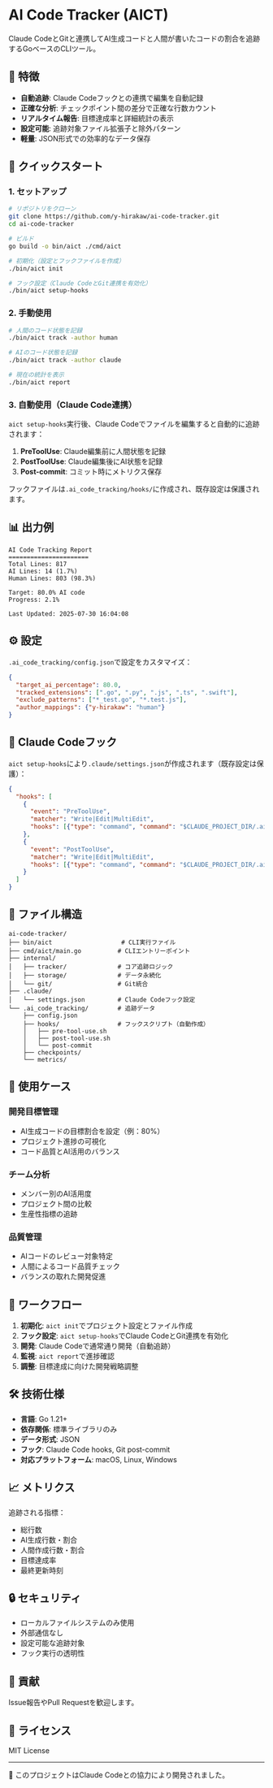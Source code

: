 # AI Code Tracker (AICT)

Claude CodeとGitと連携してAI生成コードと人間が書いたコードの割合を追跡するGoベースのCLIツール。

## 🎯 特徴

- **自動追跡**: Claude Codeフックとの連携で編集を自動記録
- **正確な分析**: チェックポイント間の差分で正確な行数カウント
- **リアルタイム報告**: 目標達成率と詳細統計の表示
- **設定可能**: 追跡対象ファイル拡張子と除外パターン
- **軽量**: JSON形式での効率的なデータ保存

## 🚀 クイックスタート

### 1. セットアップ

```bash
# リポジトリをクローン
git clone https://github.com/y-hirakaw/ai-code-tracker.git
cd ai-code-tracker

# ビルド
go build -o bin/aict ./cmd/aict

# 初期化（設定とフックファイルを作成）
./bin/aict init

# フック設定（Claude CodeとGit連携を有効化）
./bin/aict setup-hooks
```

### 2. 手動使用

```bash
# 人間のコード状態を記録
./bin/aict track -author human

# AIのコード状態を記録  
./bin/aict track -author claude

# 現在の統計を表示
./bin/aict report
```

### 3. 自動使用（Claude Code連携）

`aict setup-hooks`実行後、Claude Codeでファイルを編集すると自動的に追跡されます：

1. **PreToolUse**: Claude編集前に人間状態を記録
2. **PostToolUse**: Claude編集後にAI状態を記録  
3. **Post-commit**: コミット時にメトリクス保存

フックファイルは`.ai_code_tracking/hooks/`に作成され、既存設定は保護されます。

## 📊 出力例

```
AI Code Tracking Report
======================
Total Lines: 817
AI Lines: 14 (1.7%)
Human Lines: 803 (98.3%)

Target: 80.0% AI code
Progress: 2.1%

Last Updated: 2025-07-30 16:04:08
```

## ⚙️ 設定

`.ai_code_tracking/config.json`で設定をカスタマイズ：

```json
{
  "target_ai_percentage": 80.0,
  "tracked_extensions": [".go", ".py", ".js", ".ts", ".swift"],
  "exclude_patterns": ["*_test.go", "*.test.js"],
  "author_mappings": {"y-hirakaw": "human"}
}
```

## 🔧 Claude Codeフック

`aict setup-hooks`により`.claude/settings.json`が作成されます（既存設定は保護）：

```json
{
  "hooks": [
    {
      "event": "PreToolUse",
      "matcher": "Write|Edit|MultiEdit",
      "hooks": [{"type": "command", "command": "$CLAUDE_PROJECT_DIR/.ai_code_tracking/hooks/pre-tool-use.sh"}]
    },
    {
      "event": "PostToolUse", 
      "matcher": "Write|Edit|MultiEdit",
      "hooks": [{"type": "command", "command": "$CLAUDE_PROJECT_DIR/.ai_code_tracking/hooks/post-tool-use.sh"}]
    }
  ]
}
```

## 📁 ファイル構造

```
ai-code-tracker/
├── bin/aict                   # CLI実行ファイル
├── cmd/aict/main.go          # CLIエントリーポイント
├── internal/
│   ├── tracker/              # コア追跡ロジック
│   ├── storage/              # データ永続化
│   └── git/                  # Git統合
├── .claude/
│   └── settings.json         # Claude Codeフック設定
└── .ai_code_tracking/        # 追跡データ
    ├── config.json
    ├── hooks/                # フックスクリプト（自動作成）
    │   ├── pre-tool-use.sh
    │   ├── post-tool-use.sh
    │   └── post-commit
    ├── checkpoints/
    └── metrics/
```

## 🎯 使用ケース

### 開発目標管理
- AI生成コードの目標割合を設定（例：80%）
- プロジェクト進捗の可視化
- コード品質とAI活用のバランス

### チーム分析
- メンバー別のAI活用度
- プロジェクト間の比較
- 生産性指標の追跡

### 品質管理
- AIコードのレビュー対象特定
- 人間によるコード品質チェック
- バランスの取れた開発促進

## 🔄 ワークフロー

1. **初期化**: `aict init`でプロジェクト設定とファイル作成
2. **フック設定**: `aict setup-hooks`でClaude CodeとGit連携を有効化
3. **開発**: Claude Codeで通常通り開発（自動追跡）
4. **監視**: `aict report`で進捗確認
5. **調整**: 目標達成に向けた開発戦略調整

## 🛠️ 技術仕様

- **言語**: Go 1.21+
- **依存関係**: 標準ライブラリのみ
- **データ形式**: JSON
- **フック**: Claude Code hooks, Git post-commit
- **対応プラットフォーム**: macOS, Linux, Windows

## 📈 メトリクス

追跡される指標：
- 総行数
- AI生成行数・割合
- 人間作成行数・割合
- 目標達成率
- 最終更新時刻

## 🔒 セキュリティ

- ローカルファイルシステムのみ使用
- 外部通信なし
- 設定可能な追跡対象
- フック実行の透明性

## 🤝 貢献

Issue報告やPull Requestを歓迎します。

## 📄 ライセンス

MIT License

---

🤖 このプロジェクトはClaude Codeとの協力により開発されました。